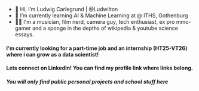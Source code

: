 - 👋 Hi, I’m Ludwig Carlegrund | @Ludwilton 
- 🌱 I’m currently learning AI & Machine Learning at @ ITHS, Gothenburg
- 👨‍💻 I'm a musician, film nerd, camera guy, tech enthusiast, ex pro mmo-gamer and a sponge in the depths of wikipedia & youtube science essays.


#### I'm currently looking for a part-time job and an internship (HT25-VT26) where i can grow as a data scientist!
#### Lets connect on LinkedIn! You can find my profile link where links belong.

##### _You will only find_ **_public_** _personal projects and school stuff here_
<!---
Ludwilton/Ludwilton is a ✨ special ✨ repository because its `README.md` (this file) appears on your GitHub profile.
You can click the Preview link to take a look at your changes.
--->
